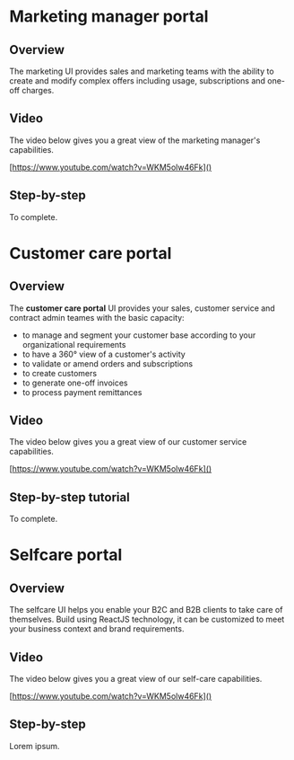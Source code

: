 # Marketing manager portal

## Overview

The marketing UI provides sales and marketing teams with the ability to create and modify complex offers including usage, subscriptions and one-off charges.

## Video

The video below gives you a great view of the marketing manager's capabilities. 

[https://www.youtube.com/watch?v=WKM5olw46Fk]()

## Step-by-step

To complete.

# Customer care portal

## Overview

The **customer care portal** UI provides your sales, customer service and contract admin teames with the basic capacity: 

* to manage and segment your customer base according to your organizational requirements
* to have a 360° view of a customer's activity
* to validate or amend orders and subscriptions
* to create customers 
* to generate one-off invoices
* to process payment remittances

## Video

The video below gives you a great view of our customer service capabilities. 

[https://www.youtube.com/watch?v=WKM5olw46Fk]()


## Step-by-step tutorial

To complete.


# Selfcare portal

## Overview

The selfcare UI helps you enable your B2C and B2B clients to take care of themselves. Build using ReactJS technology, it can be customized to meet your business context and brand requirements. 

## Video

The video below gives you a great view of our self-care capabilities. 

[https://www.youtube.com/watch?v=WKM5olw46Fk]()

## Step-by-step

Lorem ipsum.
